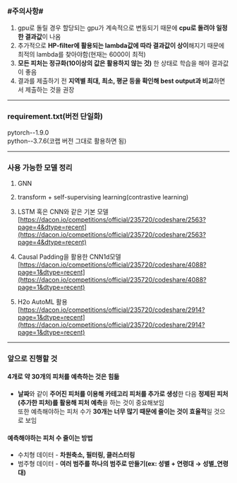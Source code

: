 ### #주의사항#

1. gpu로 돌릴 경우 할당되는 gpu가 계속적으로 변동되기 때문에 **cpu로 돌려야 일정한 결과값**이 나옴
2. 추가적으로 **HP-filter에 활용되는 lambda값에 따라 결과값이 상이**해지기 때문에 최적의 lambda를 찾아야함(현재는 6000이 최적)
3. **모든 피처는 정규화(10이상의 값은 활용하지 않는 것)** 한 상태로 학습을 해야 결과값이 좋음
4. 결과를 제출하기 전 **지역별 최대, 최소, 평균 등을 확인해 best output과 비교**하면서 제출하는 것을 권장

---

### requirement.txt(버전 단일화)

pytorch--1.9.0\
python--3.7.6(코랩 버전 그대로 활용하면 됨)

---

### 사용 가능한 모델 정리

1. GNN
2. transform + self-supervising learning(contrastive learning)
3. LSTM 혹은 CNN와 같은 기본 모델
[https://dacon.io/competitions/official/235720/codeshare/2563?page=4&dtype=recent](https://dacon.io/competitions/official/235720/codeshare/2563?page=4&dtype=recent)
4. Causal Padding을 활용한 CNN1d모델
    [https://dacon.io/competitions/official/235720/codeshare/4088?page=1&dtype=recent](https://dacon.io/competitions/official/235720/codeshare/4088?page=1&dtype=recent)
    
5. H2o AutoML 활용
[https://dacon.io/competitions/official/235720/codeshare/2914?page=1&dtype=recent](https://dacon.io/competitions/official/235720/codeshare/2914?page=1&dtype=recent)

---

### 앞으로 진행할 것
#### 4개로 약 30개의 피처를 예측하는 것은 힘듦

- **날짜**와 같이 **주어진 피처를 이용해 카테고리 피처를 추가로 생성**한 다음 **정제된 피처(추가한 피처)를 활용해 피처 예측**을 하는 것이 중요해보임\
또한 예측해야하는 피처 수가 **30개는 너무 많기 때문에 줄이는 것이 효율적**일 것으로 보임

#### 예측해야하는 피처 수 줄이는 방법

- 수치형 데이터 - **차원축소, 필터링, 클러스터링**
- 범주형 데이터 - **여러 범주를 하나의 범주로 만들기(ex: 성별 + 연령대 → 성별_연령대)**
